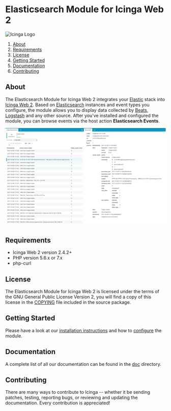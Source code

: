 # Elasticsearch Module for Icinga Web 2

![Icinga Logo](https://www.icinga.com/wp-content/uploads/2014/06/icinga_logo.png)

1. [About](#about)
2. [Requirements](#requirements)
3. [License](#license)
4. [Getting Started](#getting-started)
5. [Documentation](#documentation)
6. [Contributing](#contributing)

## About

The Elasticsearch Module for Icinga Web 2 integrates your [Elastic](https://www.elastic.co/) stack into
[Icinga Web 2](https://www.icinga.org/products/icinga-web-2/). Based on
[Elasticsearch](https://www.elastic.co/products/elasticsearch) instances and event types you configure, the module
allows you to display data collected by [Beats](https://www.elastic.co/products/beats),
[Logstash](https://www.elastic.co/products/logstash) and any other source. After you've installed and configured the
module, you can browse events via the host action **Elasticsearch Events**.

![Icinga Web 2 Module Elasticsearch](doc/res/screenshots/99-Overview.png)

## Requirements

* Icinga Web 2 version 2.4.2+
* PHP version 5.6.x or 7.x
* php-curl

## License

The Elasticsearch Module for Icinga Web 2 is licensed under the terms of the GNU
General Public License Version 2, you will find a copy of this license in the
[COPYING](COPYING) file included in the source package.

## Getting Started

Please have a look at our [installation instructions](doc/01-Installation.md) and how to
[configure](doc/02-Configuration.md) the module.

## Documentation

A complete list of all our documentation can be found in the [doc](doc/) directory.

## Contributing

There are many ways to contribute to Icinga -- whether it be sending patches,
testing, reporting bugs, or reviewing and updating the documentation. Every
contribution is appreciated!

